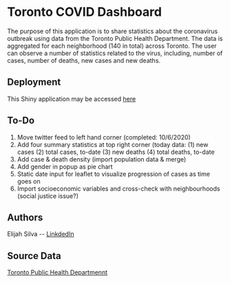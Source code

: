 # Toronto COVID Dashboard

The purpose of this application is to share statistics about the coronavirus outbreak using data from the Toronto Public Health Department. The data is aggregated for each neighborhood (140 in total) across Toronto.
The user can observe a number of statistics related to the virus, including, number of cases, number of deaths, new cases and new deaths.

## Deployment

This Shiny application may be accessed [here](https://elisilva.shinyapps.io/TOcovid/)

## To-Do

1. Move twitter feed to left hand corner (completed: 10/6/2020)
2. Add four summary statistics at top right corner (today data: (1) new cases (2) total cases, to-date (3) new deaths (4) total deaths, to-date
3. Add case & death density (import population data & merge)
4. Add gender in popup as pie chart
5. Static date input for leaflet to visualize progression of cases as time goes on
6. Import socioeconomic variables and cross-check with neighbourhoods (social justice issue?)

## Authors

Elijah Silva -- [LinkdedIn](https://www.linkedin.com/in/elijahsilva/)

## Source Data

[Toronto Public Health Departmennt](https://open.toronto.ca/dataset/covid-19-cases-in-toronto/)
